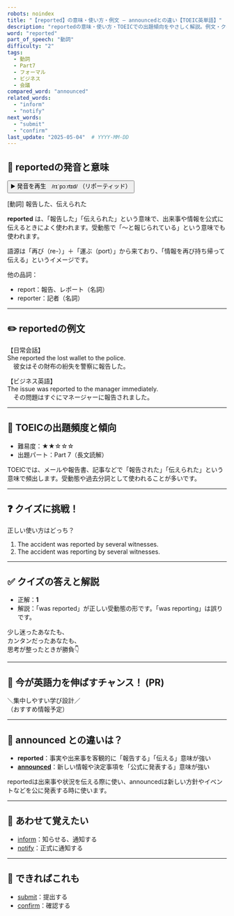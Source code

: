 ```yaml
---
robots: noindex
title: "【reported】の意味・使い方・例文 ― announcedとの違い【TOEIC英単語】"
description: "reportedの意味・使い方・TOEICでの出題傾向をやさしく解説。例文・クイズ付きでannouncedとの違いもわかりやすく学べます。"
word: "reported"
part_of_speech: "動詞"
difficulty: "2"
tags:
  - 動詞
  - Part7
  - フォーマル
  - ビジネス
  - 会議
compared_word: "announced"
related_words:
  - "inform"
  - "notify"
next_words:
  - "submit"
  - "confirm"
last_update: "2025-05-04"  # YYYY-MM-DD
---
```


## 🔰 reportedの発音と意味

<button class="play-audio" onclick="playTTS('reported')">
  <span class="play-audio-main">
    ▶️ 発音を再生　/rɪˈpɔːrtɪd/
  </span>
  <span class="play-audio-sub">
    （リポーティッド）
  </span>
</button>

[動詞] 報告した、伝えられた

**reported** は、「報告した」「伝えられた」という意味で、出来事や情報を公式に伝えるときによく使われます。受動態で「～と報じられている」という意味でも使われます。

語源は「再び（re-）」＋「運ぶ（port）」から来ており、「情報を再び持ち帰って伝える」というイメージです。

他の品詞：  
- report：報告、レポート（名詞）
- reporter：記者（名詞）

---

## ✏️ reportedの例文

【日常会話】  
She reported the lost wallet to the police.  
　彼女はその財布の紛失を警察に報告した。

【ビジネス英語】  
The issue was reported to the manager immediately.  
　その問題はすぐにマネージャーに報告されました。

---

## 🎯 TOEICの出題頻度と傾向

- 難易度：★★☆☆☆
- 出題パート：Part 7（長文読解）

TOEICでは、メールや報告書、記事などで「報告された」「伝えられた」という意味で頻出します。受動態や過去分詞として使われることが多いです。

---

## ❓ クイズに挑戦！

正しい使い方はどっち？

1. The accident was reported by several witnesses.  
2. The accident was reporting by several witnesses.

---

## ✅ クイズの答えと解説

- 正解：**1**
- 解説：「was reported」が正しい受動態の形です。「was reporting」は誤りです。

少し迷ったあなたも、  
カンタンだったあなたも、  
思考が整ったときが勝負👇️

---

## 🚀 今が英語力を伸ばすチャンス！ (PR)

<div class="info-center">
＼集中しやすい学び設計／<br>  
（おすすめ情報予定）
</div>

---

## 🤔  announced との違いは？

- **reported**：事実や出来事を客観的に「報告する」「伝える」意味が強い
- **[announced](/announced)**：新しい情報や決定事項を「公式に発表する」意味が強い

reportedは出来事や状況を伝える際に使い、announcedは新しい方針やイベントなどを公に発表する時に使います。

---

## 🧩 あわせて覚えたい

- [inform](/inform)：知らせる、通知する
- [notify](/notify)：正式に通知する

---

## 📖 できればこれも

- [submit](/submit)：提出する
- [confirm](/confirm)：確認する

<!-- cvid: aid33_bid38 -->
